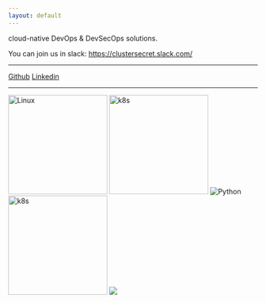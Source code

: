 ```yaml
---
layout: default
---
```


cloud-native DevOps & DevSecOps solutions.

You can join us in slack: https://clustersecret.slack.com/

* * *

[Github](https://github.com/zakkg3)
[Linkedin](https://www.linkedin.com/in/nicokowenski/)

* * *


<img src="https://upload.wikimedia.org/wikipedia/commons/thumb/3/35/Tux.svg/300px-Tux.svg.png" alt="Linux" width="200" height="200"/>
<img src="https://kubernetes.io/images/favicon.png" alt="k8s" width="200" height="200"/>
<img src="https://www.python.org/static/community_logos/python-logo-master-v3-TM.png" alt="Python"/>
<img src="https://landscape.cncf.io/images/right-logo.svg" alt="k8s" width="200" height="200"/>
<img src="https://upload.wikimedia.org/wikipedia/commons/thumb/0/05/Go_Logo_Blue.svg/1200px-Go_Logo_Blue.svg.png"/>
